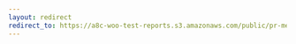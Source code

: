 ```yaml
---
layout: redirect
redirect_to: https://a8c-woo-test-reports.s3.amazonaws.com/public/pr-merge/37562/e2e/index.html
---
```

